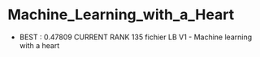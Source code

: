 # Machine_Learning_with_a_Heart
* BEST : 0.47809  CURRENT RANK 135 fichier LB V1 - Machine learning with a heart
